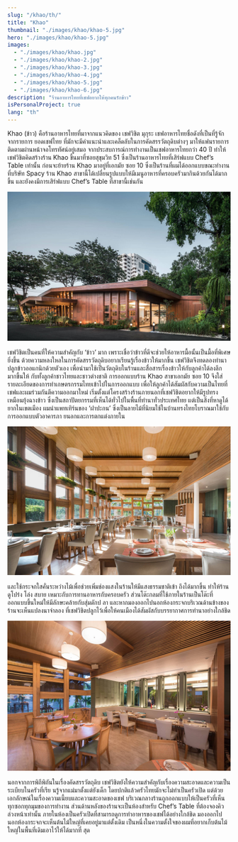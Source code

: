 ```yaml
---
slug: "/khao/th/"
title: "Khao"
thumbnail: "./images/khao/khao-5.jpg"
hero: "./images/khao/khao-5.jpg"
images:
  - "./images/khao/khao.jpg"
  - "./images/khao/khao-2.jpg"
  - "./images/khao/khao-3.jpg"
  - "./images/khao/khao-4.jpg"
  - "./images/khao/khao-5.jpg"
  - "./images/khao/khao-6.jpg"
description: "ร้านอาหารไทยที่เชฟอยากให้ทุกคนรักข้าว"
isPersonalProject: true
lang: "th"
---
```


Khao (ข้าว) คือร้านอาหารไทยที่มาจากแนวคิดของ เชฟวิชิต
มุกุระ เชฟอาหารไทยชื่อดังที่เป็นที่รู้จักจากรายการ ยอดเชฟไทย
ที่มักจะมีคำแนะนำและเคล็ดลับในการคัดสรรวัตถุดิบต่างๆ
มาให้แฟนรายการติดตามผ่านหน้าจอโทรทัศน์อยู่เสมอ
จากประสบการณ์การทำงานเป็นเชฟอาหารไทยกว่า 40 ปี
ทำให้เชฟวิชิตคิดสร้างร้าน Khao ขึ้นมาที่ซอยสุขุมวิท 51
ซึ่งเป็นร้านอาหารไทยที่เสิร์ฟแบบ Chef’s Table เท่านั้น ก่อนจะย้ายร้าน Khao
มาอยู่ที่เอกมัย ซอย 10 ซึ่งเป็นร้านที่ผมได้ออกแบบขณะทำงานที่บริษัท Spacy
ร้าน Khao
สาขานี้ได้เปลี่ยนรูปแบบให้มีเมนูอาหารที่ครอบครัวมากินด้วยกันได้มากขึ้น
และยังคงมีการเสิร์ฟแบบ Chef’s Table ที่สาขานี้เช่นกัน

![Khao](./images/khao/khao.jpg)

เชฟวิชิตเป็นคนที่ให้ความสำคัญกับ ‘ข้าว’ มาก
เพราะเชื่อว่าข้าวที่ดีจะช่วยให้อาหารมื้อนั้นเป็นมื้อที่พิเศษยิ่งขึ้น
ด้วยความหลงใหลในการคัดสรรวัตถุดิบอยากเรียนรู้เรื่องข้าวให้มากขึ้น
เชฟวิชิตจึงทดลองทำนา ปลูกข้าวออแกนิกด้วยตัวเอง
เพื่อนำมาใช้เป็นวัตถุดิบในร้านและสื่อสารเรื่องข้าวให้กับลูกค้าได้ลงลึกมากขึ้นให้
กับทั้งลูกค้าชาวไทยและชาวต่างชาติ การออกแบบร้าน Khao สาขาเอกมัย ซอย
10 จึงใส่รายละเอียดของการทำเกษตรกรรมไทยเข้าไปในการออกแบบ
เพื่อให้ลูกค้าได้สัมผัสกับความเป็นไทยที่เชฟและผมร่วมกันตีความออกมาใหม่
เริ่มตั้งแต่โครงสร้างร้านภายนอกที่เชฟวิชิตอยากให้มีรูปทรงเหมือนยุ้งฉางข้าว
ซึ่งเป็นสถาปัตยกรรมที่เห็นได้ทั่วไปในพื้นที่ทำนาทั่วประเทศไทย
แต่เป็นสิ่งที่หาดูได้ยากในเขตเมือง ผมนำแพทเทิร์นของ ‘ฝาปะกน’
ซึ่งเป็นลายไม้ที่นิยมใช้ในบ้านทรงไทยโบราณมาใช้กับการออกแบบตัวอาคารภา
ยนอกและการตกแต่งภายใน

![Khao 2](./images/khao/khao-2.jpg)

และใช้กระจกใสคั่นระหว่างไม้เพื่อช่วยเพิ่มช่องแสงในร้านให้มีแสงธรรมชาติเข้า
ถึงได้มากขึ้น ทำให้ร้านดูโปร่ง โล่ง สบาย เหมาะกับการทานอาหารกับครอบครัว
ส่วนโต๊ะกลมที่ใช้ภายในร้านเป็นโต๊ะที่ออกแบบขึ้นใหม่ให้มีลักษะคล้ายกับสุ่มดักป
ลา
และหากมองออกไปนอกห้องกระจกบริเวณด้านข้างของร้านจะเห็นแปลงนาจำลอง
ที่เชฟวิชิตปลูกไว้เพื่อให้คนเมืองได้สัมผัสกับบรรยากาศการทำนาอย่างใกล้ชิด

![Khao 3](./images/khao/khao-3.jpg)

นอกจากการพิถีพิถันในเรื่องคัดสรรวัตถุดิบ
เชฟวิชิตยังให้ความสำคัญกับเรื่องความสะอาดและความเป็นระเบียบในครัวที่เรีย
นรู้จากแม่มาตั้งแต่ยังเด็ก โดยปกติแล้วครัวไทยมักจะไม่ทำเป็นครัวเปิด
แต่ด้วยเอกลักษณ์ในเรื่องความเนี้ยบและความสะอาดของเชฟ
บริเวณกลางร้านถูกออกแบบให้เป็นครัวที่เห็นทุกซอกทุกมุมของการทำงาน
ส่วนด้านหลังของร้านจะเป็นห้องสำหรับ Chef’s Table
ที่ต้องจองคิวล่วงหน้าเท่านั้น
ภายในห้องเป็นครัวเปิดที่สามารถดูการทำอาหารของเชฟได้อย่างใกล้ชิด
มองออกไปนอกห้องกระจกจะเห็นต้นไม้ใหญ่ที่เคยอยู่มาแต่ตั้งเดิม
เป็นหนึ่งในความตั้งใจของผมที่อยากเก็บต้นไม้ใหญ่ในพื้นที่เดิมเอาไว้ให้ได้มากที่
สุด
